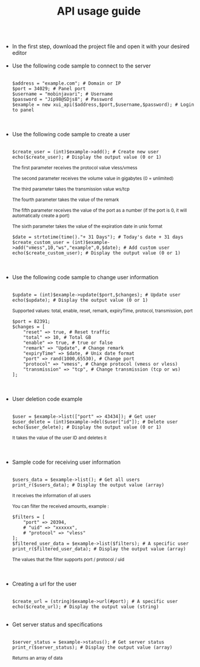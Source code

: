 <div align="center">
    <h1>API usage guide</h1>
</div><br><br>

<div align="left">
    <ul>
        <li>In the first step, download the project file and open it with your desired editor</li><br>
        <li>Use the following code sample to connect to the server</li><br>
        <pre><code>$address = "example.com"; # Domain or IP
$port = 34029; # Panel port
$username = "mobinjavari"; # Username
$password = "Jip98@SDjs8"; # Password
$example = new xui_api($address,$port,$username,$password); # Login to panel</code></pre><br><br>
        <li>Use the following code sample to create a user</li><br>
        <pre><code>$create_user = (int)$example->add(); # Create new user 
echo($create_user); # Display the output value (0 or 1)</code></pre>
        <p><sub>The first parameter receives the protocol value vless/vmess</sub></p>
        <p><sub>The second parameter receives the volume value in gigabytes (0 = unlimited)</sub></p>
        <p><sub>The third parameter takes the transmission value ws/tcp</sub></p>
        <p><sub>The fourth parameter takes the value of the remark</sub></p>
        <p><sub>The fifth parameter receives the value of the port as a number (if the port is 0, it will automatically create a port)</sub></p>
        <p><sub>The sixth parameter takes the value of the expiration date in unix format</sub></p>
        <pre><code>$date = strtotime(time()."+ 31 Days"); # Today's date + 31 days
$create_custom_user = (int)$example->add("vmess",10,"ws","example",0,$date); # Add custom user 
echo($create_custom_user); # Display the output value (0 or 1)</code></pre><br><br>
        <li>Use the following code sample to change user information </li><br>
        <pre><code>$update = (int)$example->update($port,$changes); # Update user
echo($update); # Display the output value (0 or 1)</code></pre>
        <p><sub>Supported values: total, enable, reset, remark, expiryTime, protocol, transmission, port</sub></p>
        <pre><code>$port = 82391;
$changes = [
    "reset" => true, # Reset traffic
    "total" => 10, # Total GB
    "enable" => true, # true or false
    "remark" => "Update", # Change remark
    "expiryTime" => $date, # Unix date format
    "port" => rand(1000,65530), # Change port
    "protocol" => "vmess", # Change protocol (vmess or vless)
    "transmission" => "tcp", # Change transmission (tcp or ws)
];</code></pre><br><br>
        <li>User deletion code example</li><br>
        <pre><code>$user = $example->list(["port" => 43434]); # Get user
$user_delete = (int)$example->del($user["id"]); # Delete user
echo($user_delete); # Display the output value (0 or 1)</code></pre>
        <p><sub>It takes the value of the user ID and deletes it</sub></p><br><br>
        <li>Sample code for receiving user information</li><br>
        <pre><code>$users_data = $example->list(); # Get all users
print_r($users_data); # Display the output value (array)</code></pre>
        <p><sub>It receives the information of all users</sub></p>
        <p><sub>You can filter the received amounts, example :</sub></p>
        <pre><code>$filters = [
    "port" => 20394,
    # "uid" => "xxxxxx",
    # "protocol" => "vless"
]; 
$filtered_user_data = $example->list($filters); # A specific user
print_r($filtered_user_data); # Display the output value (array)</code></pre>
        <p><sub>The values that the filter supports port / protocol / uid</sub></p><br><br>
        <li>Creating a url for the user</li><br>      
        <pre><code>$create_url = (string)$example->url(#port); # A specific user
echo($create_url); # Display the output value (string)</code></pre><br>
        <li>Get server status and specifications</li><br>
        <pre><code>$server_status = $example->status(); # Get server status
print_r($server_status); # Display the output value (array)</code></pre>
        <p><sub>Returns an array of data</sub></p>
    </ul>
</div>